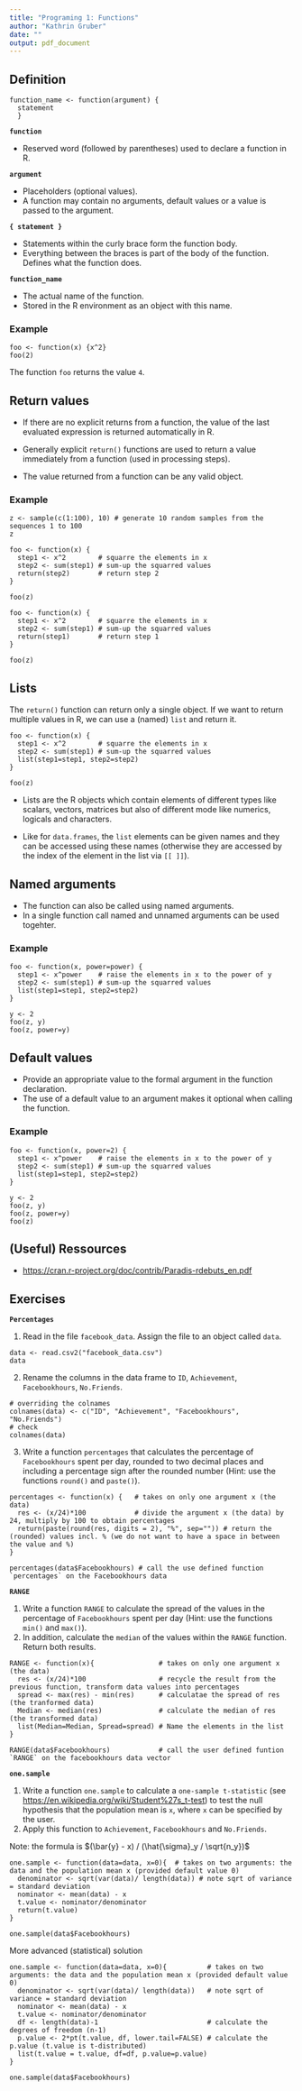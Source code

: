 ```yaml
---
title: "Programing 1: Functions"
author: "Kathrin Gruber"
date: ""
output: pdf_document
---
```


## Definition

```{r, eval=FALSE}
function_name <- function(argument) {
  statement
  }
```

**`function`**

- Reserved word (followed by parentheses) used to declare a function in R. 

**`argument`**

- Placeholders (optional values). 
- A function may contain no arguments, default values or a value is passed to the argument.

**`{ statement }`**

- Statements within the curly brace form the function body. 
- Everything between the braces is part of the body of the function. Defines what the function does.

**`function_name`**

- The actual name of the function.
- Stored in the R environment as an object with this name.

### Example

```{r}
foo <- function(x) {x^2}
foo(2)
```

The function `foo` returns the value `4`.

## Return values

- If there are no explicit returns from a function, the value of the last evaluated expression is returned automatically in R.

- Generally explicit `return()` functions are used to return a value immediately from a function (used in processing steps).

- The value returned from a function can be any valid object.

### Example

```{r}
z <- sample(c(1:100), 10) # generate 10 random samples from the sequences 1 to 100 
z
```

```{r}
foo <- function(x) {
  step1 <- x^2        # squarre the elements in x
  step2 <- sum(step1) # sum-up the squarred values
  return(step2)       # return step 2
}

foo(z)
```

```{r}
foo <- function(x) {
  step1 <- x^2        # squarre the elements in x
  step2 <- sum(step1) # sum-up the squarred values
  return(step1)       # return step 1
}

foo(z)
```

## Lists

The `return()` function can return only a single object. If we want to return multiple values in R, we can use a (named) `list` and return it.

```{r}
foo <- function(x) {
  step1 <- x^2        # squarre the elements in x
  step2 <- sum(step1) # sum-up the squarred values
  list(step1=step1, step2=step2)
}

foo(z)
```

- Lists are the R objects which contain elements of different types like scalars, vectors, matrices but also of different mode like numerics, logicals and characters.

- Like for `data.frames`, the `list` elements can be given names and they can be accessed using these names (otherwise they are accessed by the index of the element in the list via `[[ ]]`).

## Named arguments

- The function can also be called using named arguments.
- In a single function call named and unnamed arguments can be used togehter.

### Example

```{r, results='hide'}
foo <- function(x, power=power) {
  step1 <- x^power    # raise the elements in x to the power of y
  step2 <- sum(step1) # sum-up the squarred values
  list(step1=step1, step2=step2)
}

y <- 2
foo(z, y)
foo(z, power=y)
```

## Default values

- Provide an appropriate value to the formal argument in the function declaration.
- The use of a default value to an argument makes it optional when calling the function.

### Example

```{r, results='hide'}
foo <- function(x, power=2) {
  step1 <- x^power    # raise the elements in x to the power of y
  step2 <- sum(step1) # sum-up the squarred values
  list(step1=step1, step2=step2)
}

y <- 2
foo(z, y)
foo(z, power=y)
foo(z)
```

## (Useful) Ressources

- https://cran.r-project.org/doc/contrib/Paradis-rdebuts_en.pdf

## Exercises

**`Percentages`**

1. Read in the file `facebook_data`. Assign the file to an object called `data`.

```{r}
data <- read.csv2("facebook_data.csv")
data
```

2. Rename the columns in the data frame to `ID`, `Achievement`, `Facebookhours`, `No.Friends`.

```{r}
# overriding the colnames
colnames(data) <- c("ID", "Achievement", "Facebookhours", "No.Friends")
# check 
colnames(data)
```

3. Write a function `percentages` that calculates the percentage of `Facebookhours` spent per day, rounded to two decimal places and including a percentage sign after the rounded number (Hint: use the functions `round()` and `paste()`).

```{r}
percentages <- function(x) {   # takes on only one argument x (the data)
  res <- (x/24)*100            # divide the argument x (the data) by 24, multiply by 100 to obtain percentages
  return(paste(round(res, digits = 2), "%", sep="")) # return the (rounded) values incl. % (we do not want to have a space in between the value and %)
}

percentages(data$Facebookhours) # call the use defined function `percentages` on the Facebookhours data
```

**`RANGE`**

1. Write a function `RANGE` to calculate the spread of the values in the percentage of `Facebookhours` spent per day (Hint: use the functions `min()` and `max()`).
2. In addition, calculate the `median` of the values within the `RANGE` function. Return both results.

```{r}
RANGE <- function(x){                # takes on only one argument x (the data)
  res <- (x/24)*100                  # recycle the result from the previous function, transform data values into percentages
  spread <- max(res) - min(res)      # calculatae the spread of res (the tranformed data)
  Median <- median(res)              # calculate the median of res (the transformed data)
  list(Median=Median, Spread=spread) # Name the elements in the list
}

RANGE(data$Facebookhours)            # call the user defined funtion `RANGE` on the facebookhours data vector
```

**`one.sample`**

1. Write a function `one.sample` to calculate a `one-sample t-statistic` (see https://en.wikipedia.org/wiki/Student%27s_t-test) to test the null hypothesis that the population mean  is `x`, where `x` can be specified by the user.
2. Apply this function to `Achievement`, `Facebookhours` and `No.Friends`.

Note: the formula is $(\bar{y} - x) / (\hat{\sigma}_y / \sqrt{n_y})$

```{r}
one.sample <- function(data=data, x=0){  # takes on two arguments: the data and the population mean x (provided default value 0)
  denominator <- sqrt(var(data)/ length(data)) # note sqrt of variance = standard deviation
  nominator <- mean(data) - x
  t.value <- nominator/denominator
  return(t.value)
}

one.sample(data$Facebookhours)
```

More advanced (statistical) solution
```{r}
one.sample <- function(data=data, x=0){          # takes on two arguments: the data and the population mean x (provided default value 0)
  denominator <- sqrt(var(data)/ length(data))   # note sqrt of variance = standard deviation
  nominator <- mean(data) - x
  t.value <- nominator/denominator
  df <- length(data)-1                           # calculate the degrees of freedom (n-1)
  p.value <- 2*pt(t.value, df, lower.tail=FALSE) # calculate the p.value (t.value is t-distributed)
  list(t.value = t.value, df=df, p.value=p.value)
}

one.sample(data$Facebookhours)
```
